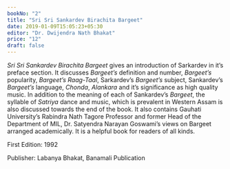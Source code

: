 ```yaml
---
bookNo: "2"
title: "Sri Sri Sankardev Birachita Bargeet"
date: 2019-01-09T15:05:23+05:30
editor: "Dr. Dwijendra Nath Bhakat"
price: "12"
draft: false
---
```


*Sri Sri Sankardev Birachita Bargeet* gives an introduction of Sarkardev in it’s preface section. It discusses *Bargeet’s* definition and number, *Bargeet’s* popularity, *Bargeet’s Raag-Taal*, Sarkardev’s *Bargeet’s* subject, Sankardev’s *Bargeet’s* language, *Chonda*, *Alankara* and it’s significance as high quality music. In addition to the meaning of each of Sankardev’s *Bargeet*, the syllable of *Satriya* dance and music, which is prevalent in Western Assam is also discussed towards the end of the book. It also contains Gauhati University’s Rabindra Nath Tagore Professor and former Head of the Department of MIL, Dr. Satyendra Narayan Goswami’s views on Bargeet arranged academically. It is a helpful book for readers of all kinds.

First Edition: 1992

Publisher: Labanya Bhakat, Banamali Publication

